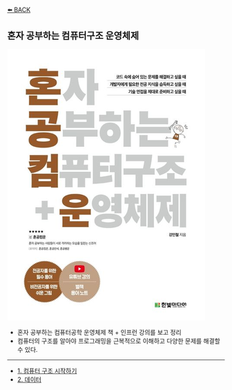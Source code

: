 [⬅️ BACK ](../README.md)

## 혼자 공부하는 컴퓨터구조 운영체제

![혼공컴](image.png)

- 혼자 공부하는 컴퓨터공학 운영체제 책 + 인프런 강의를 보고 정리
- 컴퓨터의 구조를 알아야 프로그래밍을 근복적으로 이해하고 다양한 문제를 해결할 수 있다.

---

- [1. 컴퓨터 구조 시작하기](./01_start_computer_architecture.md)
- [2. 데이터](./02_data.md)
